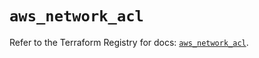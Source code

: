 # `aws_network_acl`

Refer to the Terraform Registry for docs: [`aws_network_acl`](https://registry.terraform.io/providers/hashicorp/aws/4.67.0/docs/resources/network_acl).
